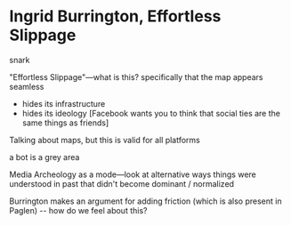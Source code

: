 # Ingrid Burrington, Effortless Slippage

snark

"Effortless Slippage"—what is this? specifically that the map appears seamless
- hides its infrastructure
- hides its ideology [Facebook wants you to think that social ties are the same things as friends]

Talking about maps, but this is valid for all platforms

a bot is a grey area

Media Archeology as a mode—look at alternative ways things were understood in past that didn't become dominant / normalized


Burrington makes an argument for adding friction (which is also present in Paglen) -- how do we feel about this?
